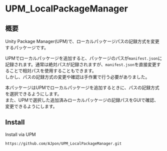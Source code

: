 # UPM_LocalPackageManager
## 概要
Unity Package Manager(UPM)で、ローカルパッケージパスの記録方式を変更するパッケージです。

UPMでローカルパッケージを追加すると、パッケージのパスが`manifest.json`に記録されます。通常は絶対パスが記録されますが、`manifest.json`を直接変更することで相対パスを使用することもできます。  
しかし、パスの記録方式の変更や確認は手作業で行う必要がありました。

本パッケージはUPMでローカルパッケージを追加するときに、パスの記録方式を選択できるようにします。  
また、UPMで選択した追加済みローカルパッケージの記録パスをGUIで確認、変更できるようにします。

## Install
Install via UPM  
```
https://github.com/AJpon/UPM_LocalPackageManager.git
```

